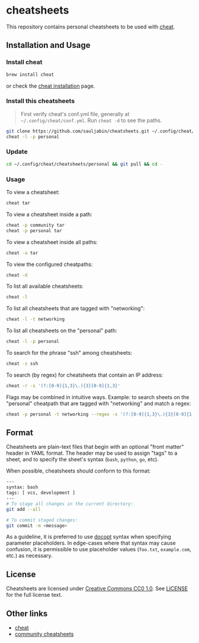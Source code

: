 # cheatsheets

This repository contains personal cheatsheets to be used with [cheat][].

## Installation and Usage

### Install cheat

```sh
brew install cheat
```

or check the [cheat installation] page.

### Install this cheatsheets

> First verify cheat's conf.yml file, generally at `~/.config/cheat/conf.yml`.
> Run `cheat -d` to see the paths.

```sh
git clone https://github.com/sauljabin/cheatsheets.git ~/.config/cheat/cheatsheets/personal
cheat -l -p personal
```

### Update

```sh
cd ~/.config/cheat/cheatsheets/personal && git pull && cd -
```

### Usage

To view a cheatsheet:

```sh
cheat tar
```

To view a cheatsheet inside a path:

```sh
cheat -p community tar
cheat -p personal tar
```

To view a cheatsheet inside all paths:

```sh
cheat -a tar
```

To view the configured cheatpaths:

```sh
cheat -d
```

To list all available cheatsheets:

```sh
cheat -l
```

To list all cheatsheets that are tagged with "networking":

```sh
cheat -l -t networking
```

To list all cheatsheets on the "personal" path:

```sh
cheat -l -p personal
```

To search for the phrase "ssh" among cheatsheets:

```sh
cheat -s ssh
```

To search (by regex) for cheatsheets that contain an IP address:

```sh
cheat -r -s '(?:[0-9]{1,3}\.){3}[0-9]{1,3}'
```

Flags may be combined in intuitive ways. Example: to search sheets on the
"personal" cheatpath that are tagged with "networking" and match a regex:

```sh
cheat -p personal -t networking --regex -s '(?:[0-9]{1,3}\.){3}[0-9]{1,3}'
```

## Format

Cheatsheets are plain-text files that begin with an optional "front matter"
header in YAML format. The header may be used to assign "tags" to a sheet, and
to specify the sheet's syntax (`bash`, `python`, `go`, etc).

When possible, cheatsheets should conform to this format:

```sh
---
syntax: bash
tags: [ vcs, development ]
---
# To stage all changes in the current directory:
git add --all

# To commit staged changes:
git commit -m <message>
```

As a guideline, it is preferred to use [docopt][] syntax when specifying
parameter placeholders. In edge-cases where that syntax may cause confusion, it
is permissible to use placeholder values (`foo.txt`, `example.com`, etc.) as
necessary.

## License

Cheatsheets are licensed under [Creative Commons CC0 1.0][cc0]. See
[LICENSE][] for the full license text.

## Other links

- [cheat][]
- [community cheatsheets][]

[LICENSE]: https://github.com/sauljabin/cheatsheets/blob/main/.github/LICENSE
[cc0]: https://creativecommons.org/publicdomain/zero/1.0/legalcode
[cheat]:  https://github.com/cheat/cheat
[docopt]: http://docopt.org
[community cheatsheets]: https://github.com/cheat/cheatsheets
[cheat installation]: https://github.com/cheat/cheat/blob/master/INSTALLING.md
